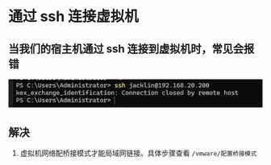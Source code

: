 # 通过 ssh 连接虚拟机

## 当我们的宿主机通过 ssh 连接到虚拟机时，常见会报错

![error](./images/error.png)

## 解决

1. 虚拟机网络配桥接模式才能局域网链接。具体步骤查看 `/vmware/配置桥接模式`
